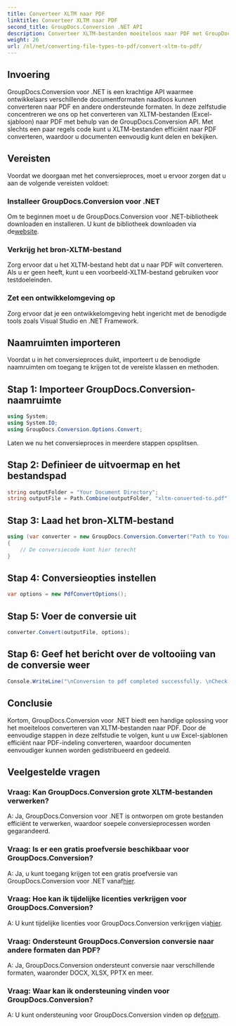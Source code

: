 ```yaml
---
title: Converteer XLTM naar PDF
linktitle: Converteer XLTM naar PDF
second_title: GroupDocs.Conversion .NET API
description: Converteer XLTM-bestanden moeiteloos naar PDF met GroupDocs.Conversion voor .NET. Stroomlijn uw documentconversieproces.
weight: 26
url: /nl/net/converting-file-types-to-pdf/convert-xltm-to-pdf/
---
```

## Invoering
GroupDocs.Conversion voor .NET is een krachtige API waarmee ontwikkelaars verschillende documentformaten naadloos kunnen converteren naar PDF en andere ondersteunde formaten. In deze zelfstudie concentreren we ons op het converteren van XLTM-bestanden (Excel-sjabloon) naar PDF met behulp van de GroupDocs.Conversion API. Met slechts een paar regels code kunt u XLTM-bestanden efficiënt naar PDF converteren, waardoor u documenten eenvoudig kunt delen en bekijken.
## Vereisten
Voordat we doorgaan met het conversieproces, moet u ervoor zorgen dat u aan de volgende vereisten voldoet:
### Installeer GroupDocs.Conversion voor .NET
 Om te beginnen moet u de GroupDocs.Conversion voor .NET-bibliotheek downloaden en installeren. U kunt de bibliotheek downloaden via de[website](https://releases.groupdocs.com/conversion/net/).
### Verkrijg het bron-XLTM-bestand
Zorg ervoor dat u het XLTM-bestand hebt dat u naar PDF wilt converteren. Als u er geen heeft, kunt u een voorbeeld-XLTM-bestand gebruiken voor testdoeleinden.
### Zet een ontwikkelomgeving op
Zorg ervoor dat je een ontwikkelomgeving hebt ingericht met de benodigde tools zoals Visual Studio en .NET Framework.

## Naamruimten importeren
Voordat u in het conversieproces duikt, importeert u de benodigde naamruimten om toegang te krijgen tot de vereiste klassen en methoden.
## Stap 1: Importeer GroupDocs.Conversion-naamruimte
```csharp
using System;
using System.IO;
using GroupDocs.Conversion.Options.Convert;
```

Laten we nu het conversieproces in meerdere stappen opsplitsen.
## Stap 2: Definieer de uitvoermap en het bestandspad
```csharp
string outputFolder = "Your Document Directory";
string outputFile = Path.Combine(outputFolder, "xltm-converted-to.pdf");
```
## Stap 3: Laad het bron-XLTM-bestand
```csharp
using (var converter = new GroupDocs.Conversion.Converter("Path to Your XLTM File"))
{
    // De conversiecode komt hier terecht
}
```
## Stap 4: Conversieopties instellen
```csharp
var options = new PdfConvertOptions();
```
## Stap 5: Voer de conversie uit
```csharp
converter.Convert(outputFile, options);
```
## Stap 6: Geef het bericht over de voltooiing van de conversie weer
```csharp
Console.WriteLine("\nConversion to pdf completed successfully. \nCheck output in {0}", outputFolder);
```

## Conclusie
Kortom, GroupDocs.Conversion voor .NET biedt een handige oplossing voor het moeiteloos converteren van XLTM-bestanden naar PDF. Door de eenvoudige stappen in deze zelfstudie te volgen, kunt u uw Excel-sjablonen efficiënt naar PDF-indeling converteren, waardoor documenten eenvoudiger kunnen worden gedistribueerd en gedeeld.
## Veelgestelde vragen
### Vraag: Kan GroupDocs.Conversion grote XLTM-bestanden verwerken?
A: Ja, GroupDocs.Conversion voor .NET is ontworpen om grote bestanden efficiënt te verwerken, waardoor soepele conversieprocessen worden gegarandeerd.
### Vraag: Is er een gratis proefversie beschikbaar voor GroupDocs.Conversion?
 A: Ja, u kunt toegang krijgen tot een gratis proefversie van GroupDocs.Conversion voor .NET vanaf[hier](https://releases.groupdocs.com/).
### Vraag: Hoe kan ik tijdelijke licenties verkrijgen voor GroupDocs.Conversion?
 A: U kunt tijdelijke licenties voor GroupDocs.Conversion verkrijgen via[hier](https://purchase.groupdocs.com/temporary-license/).
### Vraag: Ondersteunt GroupDocs.Conversion conversie naar andere formaten dan PDF?
A: Ja, GroupDocs.Conversion ondersteunt conversie naar verschillende formaten, waaronder DOCX, XLSX, PPTX en meer.
### Vraag: Waar kan ik ondersteuning vinden voor GroupDocs.Conversion?
 A: U kunt ondersteuning voor GroupDocs.Conversion vinden op de[forum](https://forum.groupdocs.com/c/conversion/11).